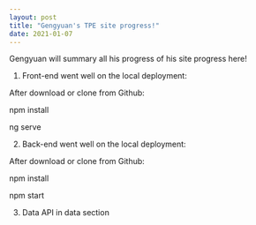 ```yaml
---
layout: post
title: "Gengyuan's TPE site progress!"
date: 2021-01-07
---
```


Gengyuan will summary all his progress of his site progress here!

1) Front-end went well on the local deployment:

After download or clone from Github:

npm install

ng serve


2) Back-end went well on the local deployment:

After download or clone from Github:

npm install 

npm start

3) Data API in data section

<script>
	var date = document.lastModified;
	document.write("Last Modified: "+date);
</script>
